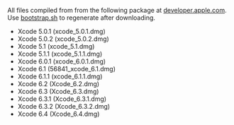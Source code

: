 All files compiled from from the following package at [developer.apple.com](https://developer.apple.com/downloads/).
Use [bootstrap.sh](bootstrap.sh) to regenerate after downloading.

* Xcode 5.0.1 (xcode_5.0.1.dmg)
* Xcode 5.0.2 (xcode_5.0.2.dmg)
* Xcode 5.1 (xcode_5.1.dmg)
* Xcode 5.1.1 (xcode_5.1.1.dmg)
* Xcode 6.0.1 (xcode_6.0.1.dmg)
* Xcode 6.1 (56841_xcode_6.1.dmg)
* Xcode 6.1.1 (xcode_6.1.1.dmg)
* Xcode 6.2 (Xcode_6.2.dmg)
* Xcode 6.3 (Xcode_6.3.dmg)
* Xcode 6.3.1 (Xcode_6.3.1.dmg)
* Xcode 6.3.2 (Xcode_6.3.2.dmg)
* Xcode 6.4 (Xcode_6.4.dmg)
